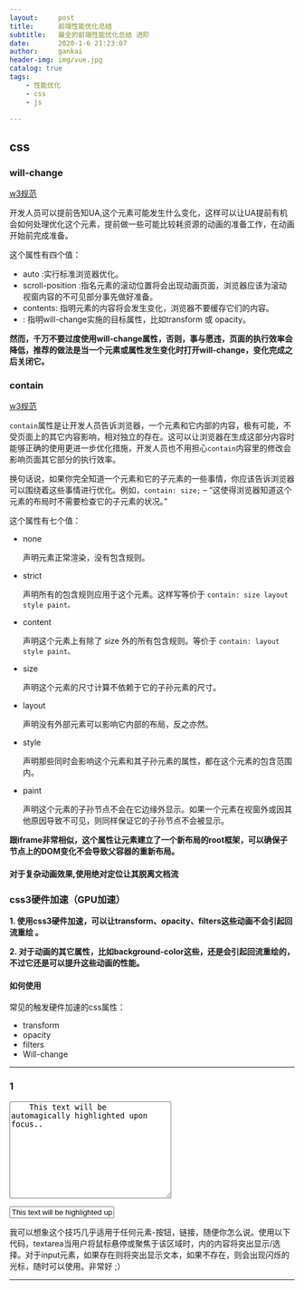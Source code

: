 ```yaml
---
layout:     post
title:      前端性能优化总结
subtitle:   最全的前端性能优化总结 进阶
date:       2020-1-6 21:23:07
author:     gankai
header-img: img/vue.jpg
catalog: true
tags:
    - 性能优化
    - css
    - js

---
```


## css

### will-change

[w3规范](https://www.w3.org/TR/css-will-change/)

开发人员可以提前告知UA,这个元素可能发生什么变化，这样可以让UA提前有机会如何处理优化这个元素，提前做一些可能比较耗资源的动画的准备工作，在动画开始前完成准备。

这个属性有四个值：

- auto :实行标准浏览器优化。
- scroll-position :指名元素的滚动位置将会出现动画页面，浏览器应该为滚动视窗内容的不可见部分事先做好准备。
- contents: 指明元素的内容将会发生变化，浏览器不要缓存它们的内容。
- <custom-ident>: 指明will-change实施的目标属性，比如transform 或 opacity。



**然而，千万不要过度使用will-change属性，否则，事与愿违，页面的执行效率会降低，推荐的做法是当一个元素或属性发生变化时打开will-change，变化完成之后关闭它。** 

###  contain

[w3规范](https://www.w3.org/TR/css-contain-1/)

`contain`属性是让开发人员告诉浏览器，一个元素和它内部的内容，极有可能，不受页面上的其它内容影响，相对独立的存在。这可以让浏览器在生成这部分内容时能够正确的使用更进一步优化措施，开发人员也不用担心`contain`内容里的修改会影响页面其它部分的执行效率。

换句话说，如果你完全知道一个元素和它的子元素的一些事情，你应该告诉浏览器可以围绕着这些事情进行优化。例如，`contain: size;` – “这使得浏览器知道这个元素的布局时不需要检查它的子元素的状况。”



这个属性有七个值：

- none

  声明元素正常渲染，没有包含规则。

- strict

  声明所有的包含规则应用于这个元素。这样写等价于 `contain: size layout style paint。`

- content

  声明这个元素上有除了 size 外的所有包含规则。等价于 `contain: layout style paint。`

- size

  声明这个元素的尺寸计算不依赖于它的子孙元素的尺寸。

- layout

  声明没有外部元素可以影响它内部的布局，反之亦然。

- style

  声明那些同时会影响这个元素和其子孙元素的属性，都在这个元素的包含范围内。

- paint

  声明这个元素的子孙节点不会在它边缘外显示。如果一个元素在视窗外或因其他原因导致不可见，则同样保证它的子孙节点不会被显示。

  

**跟iframe非常相似，这个属性让元素建立了一个新布局的root框架，可以确保子节点上的DOM变化不会导致父容器的重新布局。**

#### 对于复杂动画效果,使用绝对定位让其脱离文档流



### css3硬件加速（GPU加速）



**1. 使用css3硬件加速，可以让transform、opacity、filters这些动画不会引起回流重绘 。**

**2. 对于动画的其它属性，比如background-color这些，还是会引起回流重绘的，不过它还是可以提升这些动画的性能。**



#### 如何使用

常见的触发硬件加速的css属性：

- transform
- opacity
- filters
- Will-change

---------

### 1
  <textarea readonly="true"
   cols="33" rows="11" 
   onmouseover="javascript:this.focus();this.select();">
    This text will be automagically highlighted upon focus..
 </textarea>
 <input length="77" value="This text will be highlighted upon focus.." 
 onmouseover="javascript:this.focus();this.select();" />

 我可以想象这个技巧几乎适用于任何元素-按钮，链接，随便你怎么说。使用以下代码，textarea当用户将鼠标悬停或聚焦于该区域时，内的内容将突出显示/选择。对于input元素，如果存在则将突出显示文本，如果不存在，则会出现闪烁的光标，随时可以使用。非常好 ;）

 -------